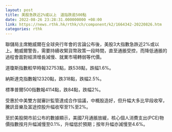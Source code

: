 ```yaml
---
layout: post
title: 美股急跌近2%或以上　道指跌逾500點
date: 2022-08-26 23:28:31.000000000 +08:00
link: https://news.rthk.hk/rthk/ch/component/k2/1664342-20220826.htm
categories: rthk
---
```


聯儲局主席鮑威爾在全球央行年會的言論公布後，美股3大指數急跌近2%或以上。鮑威爾警告，需要持續收緊貨幣政策一段時間，直至通脹受控，而降低通脹的過程會面對經濟增長減慢、就業市場轉弱等代價。

道瓊斯指數較早時報32753點，跌538點，跌幅1.6%。

納斯達克指數報12320點，跌318點，跌幅2.5%。

標準普爾500指數報4114點，跌84點，跌幅2%。

受惠於中美雙方就審計監管達成合作協議，中概股造好，但升幅大多比早段收窄，騰訊音樂及富途控股升幅收窄至1%至2%。

至於美股開市前公布的數據顯示，美國7月通脹放緩，核心個人消費支出(PCE)物價指數按月升幅減慢至0.1%，升幅低於預期；按年升幅亦減慢至4.6%。
